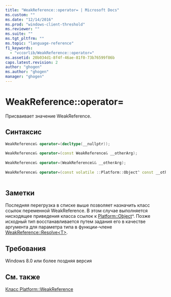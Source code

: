 ```yaml
---
title: "WeakReference::operator= | Microsoft Docs"
ms.custom: ""
ms.date: "12/14/2016"
ms.prod: "windows-client-threshold"
ms.reviewer: ""
ms.suite: ""
ms.tgt_pltfrm: ""
ms.topic: "language-reference"
f1_keywords: 
  - "vccorlib/WeakReference::operator="
ms.assetid: 20b034d1-8f4f-46ae-81f0-73b76599f86b
caps.latest.revision: 2
author: "ghogen"
ms.author: "ghogen"
manager: "ghogen"
---
```

# WeakReference::operator=
Присваивает значение WeakReference.  
  
## Синтаксис  
  
```cpp  
WeakReference& operator=(decltype(__nullptr));  
  
WeakReference& operator=(const WeakReference& __otherArg);  
  
WeakReference& operator=(WeakReference&& __otherArg);  
  
WeakReference& operator=(const volatile ::Platform::Object^ const __otherArg);  
  
```  
  
## Заметки  
 Последняя перегрузка в списке выше позволяет назначить класс ссылок переменной WeakReference. В этом случае выполняется нисходящее приведения класса ссылок к [Platform::Object](../cppcx/platform-object-class.md)^. Позже исходный тип восстанавливается путем задания его в качестве аргумента для параметра типа в функции\-члене [WeakReference::Resolve\<T\>](../cppcx/weakreference-resolve-method-platform-namespace.md).  
  
## Требования  
 Windows 8.0 или более поздняя версия  
  
## См. также  
 [Класс Platform::WeakReference](../cppcx/platform-weakreference-class.md)